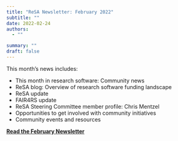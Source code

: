 ```yaml
---
title: "ReSA Newsletter: February 2022"
subtitle: ""
date: 2022-02-24
authors:
  - ""

summary: ""
draft: false
---
```


This month’s news includes:

* This month in research software: Community news
* ReSA blog: Overview of research software funding landscape
* ReSA update
* FAIR4RS update
* ReSA Steering Committee member profile: Chris Mentzel
* Opportunities to get involved with community initiatives
* Community events and resources

**[Read the February Newsletter](https://preview.mailerlite.io/preview/778129/emails/114350348882150868)**
